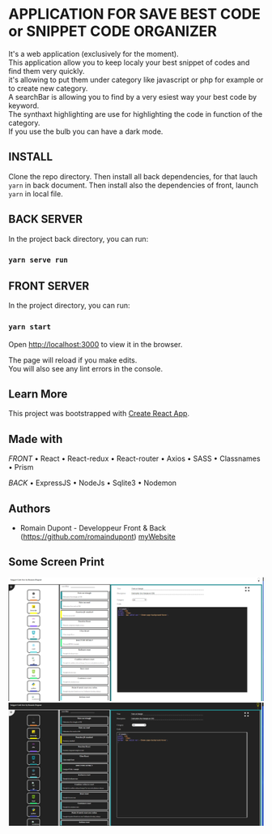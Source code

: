 # APPLICATION FOR SAVE BEST CODE or SNIPPET CODE ORGANIZER

It's a web application (exclusively for the moment). 
<br>
This application allow you to keep localy your best snippet of codes and find them very quickly.
<br>
it's allowing to put them under category like javascript or php for example or to create new category.<br>
A searchBar is allowing you to find by a very esiest way your best code by keyword.<br>
The synthaxt highlighting are use for highlighting the code in function of the category.<br>
If you use the bulb you can have a dark mode.



## INSTALL

Clone the repo directory.
Then install all back dependencies, for that lauch `yarn` in back document.
Then install also the dependencies of front, launch `yarn` in local file.

## BACK SERVER

In the project back directory, you can run:

### `yarn serve run`


## FRONT SERVER

In the project directory, you can run:

### `yarn start`

Open [http://localhost:3000](http://localhost:3000) to view it in the browser.

The page will reload if you make edits.\
You will also see any lint errors in the console.

## Learn More

This project was bootstrapped with [Create React App](https://github.com/facebook/create-react-app).

## Made with

*FRONT*
• React
• React-redux
• React-router
• Axios 
• SASS
• Classnames
• Prism

*BACK*
• ExpressJS
• NodeJs
• Sqlite3
• Nodemon

## Authors

* Romain Dupont - Developpeur Front & Back (https://github.com/romaindupont) [myWebsite](https://www.romaindupont.me/)

## Some Screen Print

![visuel](https://github.com/romaindupont/snippetProgramms/blob/main/src/assets/images/Capture1.PNG?raw=true)
![visuel](https://github.com/romaindupont/snippetProgramms/blob/main/src/assets/images/Capture2.PNG?raw=true)